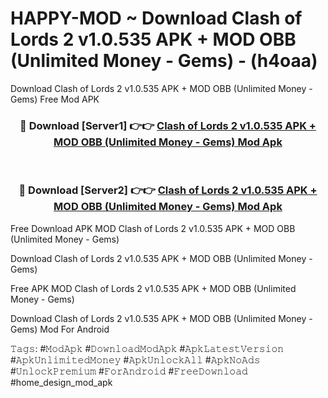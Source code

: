 # HAPPY-MOD ~ Download Clash of Lords 2 v1.0.535 APK + MOD OBB (Unlimited Money - Gems) - (h4oaa)
Download Clash of Lords 2 v1.0.535 APK + MOD OBB (Unlimited Money - Gems) Free Mod APK

<div align="center">
<h3>🔴 Download [Server1] 👉👉 <a href="https://apk-comot.site?title=Clash_of_Lords_2_v1.0.535_APK_+_MOD_OBB_(Unlimited_Money_-_Gems)">Clash of Lords 2 v1.0.535 APK + MOD OBB (Unlimited Money - Gems) Mod Apk</a></h3><br>

<h3>🔴 Download [Server2] 👉👉 <a href="https://apk-comot.site?title=Clash_of_Lords_2_v1.0.535_APK_+_MOD_OBB_(Unlimited_Money_-_Gems)">Clash of Lords 2 v1.0.535 APK + MOD OBB (Unlimited Money - Gems) Mod Apk</a></h3>
</div>


Free Download APK MOD Clash of Lords 2 v1.0.535 APK + MOD OBB (Unlimited Money - Gems)

Download Clash of Lords 2 v1.0.535 APK + MOD OBB (Unlimited Money - Gems) 

Free APK MOD Clash of Lords 2 v1.0.535 APK + MOD OBB (Unlimited Money - Gems) 

Download Clash of Lords 2 v1.0.535 APK + MOD OBB (Unlimited Money - Gems) Mod For Android

𝚃𝚊𝚐𝚜: #𝙼𝚘𝚍𝙰𝚙𝚔 #𝙳𝚘𝚠𝚗𝚕𝚘𝚊𝚍𝙼𝚘𝚍𝙰𝚙𝚔 #𝙰𝚙𝚔𝙻𝚊𝚝𝚎𝚜𝚝𝚅𝚎𝚛𝚜𝚒𝚘𝚗 #𝙰𝚙𝚔𝚄𝚗𝚕𝚒𝚖𝚒𝚝𝚎𝚍𝙼𝚘𝚗𝚎𝚢 #𝙰𝚙𝚔𝚄𝚗𝚕𝚘𝚌𝚔𝙰𝚕𝚕 #𝙰𝚙𝚔𝙽𝚘𝙰𝚍𝚜 #𝚄𝚗𝚕𝚘𝚌𝚔𝙿𝚛𝚎𝚖𝚒𝚞𝚖 #𝙵𝚘𝚛𝙰𝚗𝚍𝚛𝚘𝚒𝚍 #𝙵𝚛𝚎𝚎𝙳𝚘𝚠𝚗𝚕𝚘𝚊𝚍 #home_design_mod_apk